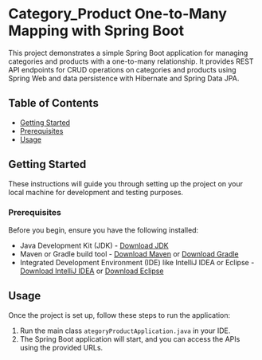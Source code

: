 # Category_Product One-to-Many Mapping with Spring Boot

This project demonstrates a simple Spring Boot application for managing categories and products with a one-to-many relationship. It provides REST API endpoints for CRUD operations on categories and products using Spring Web and data persistence with Hibernate and Spring Data JPA.

## Table of Contents

- [Getting Started](#getting-started)
- [Prerequisites](#prerequisites)
- [Usage](#usage)

## Getting Started

These instructions will guide you through setting up the project on your local machine for development and testing purposes.

### Prerequisites

Before you begin, ensure you have the following installed:

- Java Development Kit (JDK) - [Download JDK](https://www.oracle.com/java/technologies/javase-jdk11-downloads.html)
- Maven or Gradle build tool - [Download Maven](https://maven.apache.org/download.cgi) or [Download Gradle](https://gradle.org/install/)
- Integrated Development Environment (IDE) like IntelliJ IDEA or Eclipse - [Download IntelliJ IDEA](https://www.jetbrains.com/idea/download/) or [Download Eclipse](https://www.eclipse.org/downloads/)


## Usage

Once the project is set up, follow these steps to run the application:

1. Run the main class `ategoryProductApplication.java` in your IDE.
2. The Spring Boot application will start, and you can access the APIs using the provided URLs.
